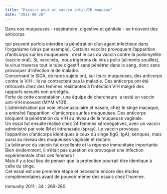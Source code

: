 ```yaml
---
title: "Espoirs pour un vaccin anti-VIH muqueux"
date: "2011-08-28"
---
```


Dans nos muqueuses - respiratoire, digestive et génitale - se trouvent des anticorps

qui peuvent parfois interdire la pénétration d’un agent infectieux dans l’organisme (virus par exemple). Certains vaccins provoquent l’apparition d’anticorps sur les muqueuses : c’est le cas du vaccin contre la poliomyélite (vaccin oral). Si, vaccinés,  nous ingérons du virus polio (aliments souillés), le virus traverse tout le tube digestif sans pénétrer dans le sang, donc sans provoquer d’infection ni de maladie.  
Concernant le SIDA, de rares sujets ont, sur leurs muqueuses, des anticorps contre le VIH : ils ne contractent pas la maladie. Ces anticorps ont été retrouvés chez des femmes résistantes à l’infection VIH malgré des rapports sexuels non protégés.  
Forte de cette constatation, une équipe de chercheurs  a testé un vaccin anti-VIH innovant (MYM V101).  
L’administration par voie intramusculaire et nasale, chez le singe macaque, a entraîné l’apparition  d’anticorps sur les muqueuses. Ces anticorps bloquent la pénétration du VIH au niveau de la muqueuse vaginale.  
Un essai fut ensuite réalisé chez 24 femmes séronégatives, avec un vaccin administré par voie IM et intranasale (spray). Le vaccin provoqua l’apparition d’anticorps identiques à ceux du singe (IgG, IgA), sériques, mais aussi au niveau des muqueuses vaginale et rectale.  
La tolérance du vaccin fut excellente et la réponse immunitaire importante.  
Bien évidemment, il n’était pas question de provoquer une infection expérimentale chez ces femmes !  
Mais il y a tout lieu de penser que la protection pourrait être identique à celle du singe.  
Cet essai est une première étape et nécessite encore des études complémentaires avant de pouvoir mener des essais chez l’homme.

Immunity 2011 ; 34 : 269-280
